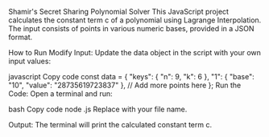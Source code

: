 Shamir's Secret Sharing Polynomial Solver
This JavaScript project calculates the constant term c of a polynomial using Lagrange Interpolation. The input consists of points in various numeric bases, provided in a JSON format.

How to Run
Modify Input: Update the data object in the script with your own input values:

javascript
Copy code
const data = {
    "keys": {
        "n": 9,
        "k": 6
    },
    "1": {
        "base": "10",
        "value": "28735619723837"
    },
    // Add more points here
};
Run the Code: Open a terminal and run:

bash
Copy code
node <filename>.js
Replace <filename> with your file name.

Output: The terminal will print the calculated constant term c.
